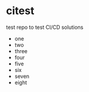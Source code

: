 # citest
test repo to test CI/CD solutions

- one
- two
- three
- four
- five
- six
- seven
- eight
